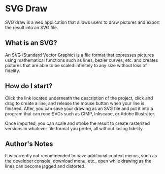 # SVG Draw
SVG draw is a web application that allows users to draw pictures and export the result into an SVG file.

## What is an SVG?
An SVG (Standard Vector Graphic) is a file format that expresses pictures using mathematical functions such as lines, bezier curves, etc. and creates pictures that are able to be scaled infinitely to any size without loss of fidelity.

## How do I start?
Click the link located underneath the description of the project, click and drag to create a line, and release the mouse button when your line is finished. After, you can save your drawing as an SVG file and put it into a program that can read SVGs such as GIMP, Inkscape, or Adobe Illustrator.

Once imported, you can scale and stroke the result to create rasterized versions in whatever file format you prefer, all without losing fidelity.

## Author's Notes
It is currently not recommended to have additional context menus, such as the developer console, download menu, etc., open while drawing as the lines can become jagged and distorted.
